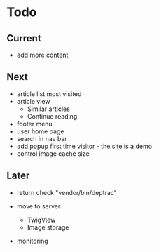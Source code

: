 # Todo

## Current

- add more content

## Next

- article list most visited
- article view
  - Similar articles
  - Continue reading
- footer menu
- user home page
- search in nav bar
- add popup first time visitor - the site is a demo
- control image cache size

## Later

- return check "vendor/bin/deptrac"

- move to server
  - TwigView
  - Image storage

- monitoring
